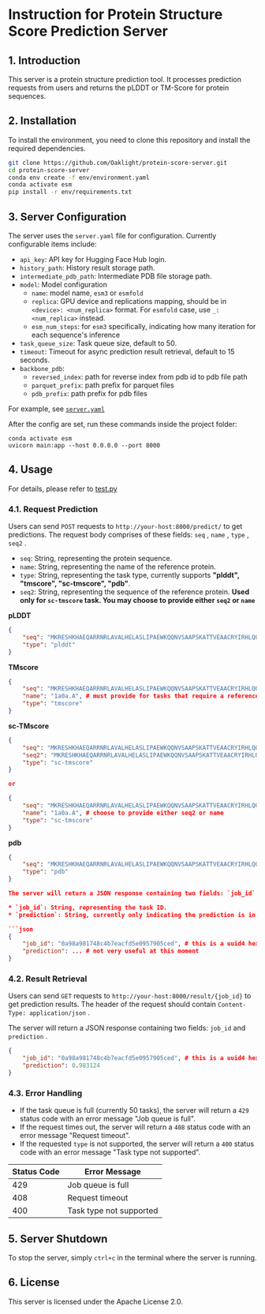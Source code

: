 # Instruction for Protein Structure Score Prediction Server

## 1. Introduction

This server is a protein structure prediction tool. It processes prediction requests from users and returns the pLDDT or TM-Score for protein sequences.

## 2. Installation

To install the environment, you need to clone this repository and install the required dependencies.

```bash
git clone https://github.com/Oaklight/protein-score-server.git
cd protein-score-server
conda env create -f env/environment.yaml
conda activate esm
pip install -r env/requirements.txt
```

## 3. Server Configuration

The server uses the `server.yaml` file for configuration. Currently configurable items include:

* `api_key`: API key for Hugging Face Hub login.
* `history_path`: History result storage path.
* `intermediate_pdb_path`: Intermediate PDB file storage path.
* `model`: Model configuration
    - `name`: model name, `esm3` or `esmfold`
    - `replica`: GPU device and replications mapping, should be in `<device>: <num_replica>` format. For `esmfold` case, use `_: <num_replica>` instead.
    - `esm_num_steps`: for `esm3` specifically, indicating how many iteration for each sequence's inference
* `task_queue_size`: Task queue size, default to 50.
* `timeout`: Timeout for async prediction result retrieval, default to 15 seconds.
* `backbone_pdb`:
    - `reversed_index`: path for reverse index from pdb id to pdb file path
    - `parquet_prefix`: path prefix for parquet files
    - `pdb_prefix`: path prefix for pdb files

For example, see [ `server.yaml` ](./server.yaml)

After the config are set, run these commands inside the project folder:

```shell
conda activate esm
uvicorn main:app --host 0.0.0.0 --port 8000
```

## 4. Usage

For details, please refer to [test.py](./test.py)

### 4.1. Request Prediction

Users can send `POST` requests to `http://your-host:8000/predict/` to get predictions. The request body comprises of these fields: `seq` , `name` , `type` , `seq2` .

* `seq`: String, representing the protein sequence.
* `name`: String, representing the name of the reference protein.
* `type`: String, representing the task type, currently supports **"plddt", "tmscore", "sc-tmscore", "pdb"**.
* `seq2`: String, representing the sequence of the reference protein. **Used only for `sc-tmscore` task. You may choose to provide either `seq2` or `name`**

**pLDDT**

```json
{
    "seq": "MKRESHKHAEQARRNRLAVALHELASLIPAEWKQQNVSAAPSKATTVEAACRYIRHLQQNGST",
    "type": "plddt"
}
```

**TMscore**

```json
{
    "seq": "MKRESHKHAEQARRNRLAVALHELASLIPAEWKQQNVSAAPSKATTVEAACRYIRHLQQNGST",
    "name": "1a0a.A", # must provide for tasks that require a reference structure
    "type": "tmscore"
}
```

**sc-TMscore**

```json
{
    "seq": "MKRESHKHAEQARRNRLAVALHELASLIPAEWKQQNVSAAPSKATTVEAACRYIRHLQQNGST",
    "seq2": "MKRESHKHAEQARRNRLAVALHELASLIPAEWKQQNVSAAPSKATTVEAACRYIRHLQQNGST", # choose to provide either seq2 or name
    "type": "sc-tmscore"
}

or

{
    "seq": "MKRESHKHAEQARRNRLAVALHELASLIPAEWKQQNVSAAPSKATTVEAACRYIRHLQQNGST",
    "name": "1a0a.A", # choose to provide either seq2 or name
    "type": "sc-tmscore"
}
```

**pdb**

```json
{
    "seq": "MKRESHKHAEQARRNRLAVALHELASLIPAEWKQQNVSAAPSKATTVEAACRYIRHLQQNGST",
    "type": "pdb"
}

The server will return a JSON response containing two fields: `job_id` and `prediction` .

* `job_id`: String, representing the task ID.
* `prediction`: String, currently only indicating the prediction is in processing.

```json
{
    "job_id": "0a98a981748c4b7eacfd5e0957905ced", # this is a uuid4 hex string
    "prediction": ... # not very useful at this moment
}
```

### 4.2. Result Retrieval

Users can send `GET` requests to `http://your-host:8000/result/{job_id}` to get prediction results. The header of the request should contain `Content-Type: application/json` .

The server will return a JSON response containing two fields: `job_id` and `prediction` .

```json
{
    "job_id": "0a98a981748c4b7eacfd5e0957905ced", # this is a uuid4 hex string
    "prediction": 0.983124
}
```

### 4.3. Error Handling

* If the task queue is full (currently 50 tasks), the server will return a `429` status code with an error message "Job queue is full".
* If the request times out, the server will return a `408` status code with an error message "Request timeout".
* If the requested `type` is not supported, the server will return a `400` status code with an error message "Task type not supported".

| Status Code | Error Message |
| --- | --- |
| 429 | Job queue is full |
| 408 | Request timeout |
| 400 | Task type not supported |

## 5. Server Shutdown

To stop the server, simply `ctrl+c` in the terminal where the server is running.

## 6. License

This server is licensed under the Apache License 2.0.
